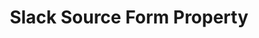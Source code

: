 ---
# -------------------------- #
#     USING THIS TEMPLATE    #
# -------------------------- #

## NEED HELP USING THIS TEMPLATE? SEE:
## https://docs-about-stitch-docs.netlify.com/reference/connect-templates/destination-form-property/
## FOR INSTRUCTIONS & REFERENCE INFO


# -------------------------- #
#        CONTENT TYPE        #
# -------------------------- #

product-type: "connect"
content-type: "api-form"
form-type: "source"
key: "source-form-properties-slack-object"


# -------------------------- #
#        OBJECT INFO         #
# -------------------------- #

title: "Slack Source Form Property"
api-type: "platform.slack"
display-name: "Slack"

source-type: "saas"
docs-name: "slack" # This should be whatever integration.name is. Ex: LinkedIn Ads is linkedin-ads


# -------------------------- #
#      OBJECT ATTRIBUTES     #
# -------------------------- #

uses-start-date: true

# Only source-specific attributes need to be listed here.
# The following attributes are considered common,
# and therefore don't need to be listed:
# anchor_time, cron_expression, frequency_in_minutes, image_version, start_date 

object-attributes:
  - name: "date_window_size"
    type: "string"
    required: false
    description: |
      The number of days to replicate for each request made for applicable streams during a replication job. The default is `7`.

      This property applies to the following streams: 

      - `files`
      - `messages`
      - `remote_files`

      For example: If this value is `7`, Stitch will replicate 7 days' worth of data for each request made for the `files` stream.

      **Note:** This doesn't mean only seven days' worth of data is replicated for each replication job, as Stitch can make several API requests for the same stream over the course of a job. This is implemented to more efficiently replicate data and prevent issues with {{ form-property.display-name }}'s API.
    value: "7"

  - name: "lookback_window"
    type: "string"
    required: false
    description: |
      The number of historical days' worth of data to replicate from the `start_date` value for each replication job for the `files` and `remote_files` streams. The default is `14`.
    value: "7"

  - name: "token"
    type: "string"
    required: true
    description: |
      A {{ form-property.display-name }} app bot user OAuth access token, generated after you create a {{ form-property.display-name }} app, assign the required scopes, and install the app in your {{ integration.display_name }} workspace. Refer to the [{{ form-property.display-name }} documentation]({{ doc-link | append: "#verification-token" }}) for instructions on retrieving this information.
    value: "<YOUR_APP_BOT_USER_OAUTH_ACCESS_TOKEN>"

  - name: "join_public_channels"
    type: "string"
    required: false
    description: |
      If `true`, then the integration will have your {{ form-property.display-name }} app join all public channels in your {{ form-property.display-name }} workspace and not just the ones you have personally joined. The default is `true`.
    value: "true"

  - name: "private_channels"
    type: "string"
    required: false
    description: |
      If `true`, then the integration will replicate data for private channels in your {{ form-property.display-name }} workspace. The default is `true`.
    value: "true"

  - name: "exclude_archived"
    type: "string"
    required: false
    description: |
      If `false`, then the integration will replicate data for archived channels in your {{ form-property.display-name }} workspace. The default is `false`.
    value: "false"  
---